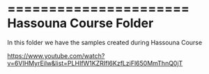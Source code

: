 ======================
Hassouna Course Folder
======================

In this folder we have the samples created during Hassouna Course

https://www.youtube.com/watch?v=6VIHMyrEilw&list=PLHIfW1KZRIfl6KzfLziFl650MmThnQ0jT